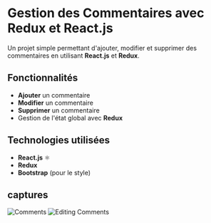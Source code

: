 # Gestion des Commentaires avec Redux et React.js  

Un projet simple permettant d'ajouter, modifier et supprimer des commentaires en utilisant **React.js** et **Redux**.

##  Fonctionnalités  
-  **Ajouter** un commentaire  
-  **Modifier** un commentaire  
-  **Supprimer** un commentaire  
-  Gestion de l'état global avec **Redux**  

##  Technologies utilisées  
- **React.js** ⚛️  
- **Redux**  
- **Bootstrap** (pour le style) 

## captures 
![Comments](captures/comments.png)
![Editing Comments](captures/modifier.png)



